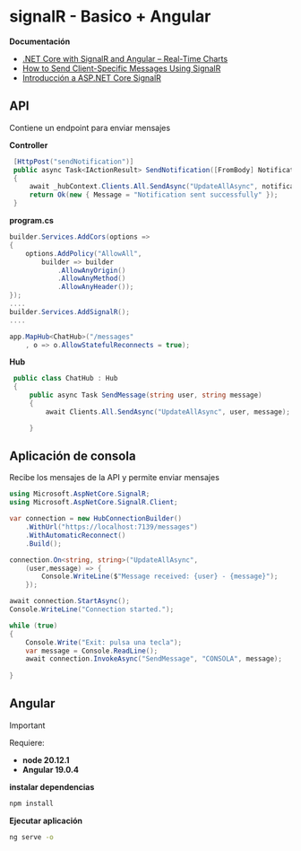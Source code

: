 # signalR - Basico + Angular

**Documentación**
* [.NET Core with SignalR and Angular – Real-Time Charts](https://code-maze.com/netcore-signalr-angular-realtime-charts/)
* [How to Send Client-Specific Messages Using SignalR](https://code-maze.com/how-to-send-client-specific-messages-using-signalr/)
* [Introducción a ASP.NET Core SignalR](https://learn.microsoft.com/es-es/aspnet/core/signalr/introduction?view=aspnetcore-9.0)


## API 
Contiene un endpoint para enviar mensajes

**Controller**
````c#
 [HttpPost("sendNotification")]
 public async Task<IActionResult> SendNotification([FromBody] Notification notification)
 {
     await _hubContext.Clients.All.SendAsync("UpdateAllAsync", notification.User, notification.Message);
     return Ok(new { Message = "Notification sent successfully" });
 }
````

**program.cs**
````c#
builder.Services.AddCors(options =>
{
    options.AddPolicy("AllowAll",
        builder => builder
            .AllowAnyOrigin()
            .AllowAnyMethod()
            .AllowAnyHeader());
});
....
builder.Services.AddSignalR();
....

app.MapHub<ChatHub>("/messages"
    , o => o.AllowStatefulReconnects = true);
````

**Hub**
````c#
 public class ChatHub : Hub
 {
     public async Task SendMessage(string user, string message)
     {
         await Clients.All.SendAsync("UpdateAllAsync", user, message);

     }
````



## Aplicación de consola
Recibe los mensajes de la API y permite enviar mensajes
````c#
using Microsoft.AspNetCore.SignalR;
using Microsoft.AspNetCore.SignalR.Client;

var connection = new HubConnectionBuilder()
    .WithUrl("https://localhost:7139/messages")
    .WithAutomaticReconnect()
    .Build();

connection.On<string, string>("UpdateAllAsync",
    (user,message) => {
        Console.WriteLine($"Message received: {user} - {message}");
    });

await connection.StartAsync();
Console.WriteLine("Connection started.");

while (true)
{
    Console.Write("Exit: pulsa una tecla");
    var message = Console.ReadLine();
    await connection.InvokeAsync("SendMessage", "CONSOLA", message);
    
}

````

## Angular
>[!IMPORTANT]  
>Requiere:
>*  **node 20.12.1**
>*  **Angular 19.0.4**

**instalar dependencias**
````bash
npm install
````
**Ejecutar aplicación**
````bash
ng serve -o
````

